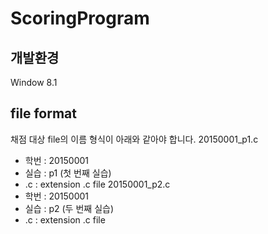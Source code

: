 # ScoringProgram

## 개발환경
Window 8.1

## file format
채점 대상 file의 이름 형식이 아래와 같아야 합니다.
20150001_p1.c
- 학번 : 20150001
- 실습 : p1 (첫 번째 실습)
- .c : extension .c file
20150001_p2.c
- 학번 : 20150001
- 실습 : p2 (두 번째 실습)
- .c : extension .c file
